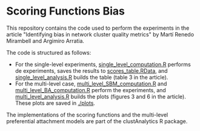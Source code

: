 # Scoring Functions Bias
This repository contains the code used to perform the experiments in the article "Identifying bias in network cluster quality metrics" by Martí Renedo Mirambell and Argimiro Arratia.

The code is structured as follows:
- For the single-level experiments, [single_level_computation.R](single_level_computation.R) performs de experiments, saves the results to [scores_table.RData](scores_table.RData), and [single_level_analysis.R](single_level_analysis.R) builds the table (table 3 in the article).
- For the multi-level case, [multi_level_SBM_computation.R](multi_level_SBM_computation.R) and [multi_level_BA_computation.R](multi_level_BA_computation.R) perform the experiments, and [multi_level_analysis.R](multi_level_analysis.R) builds the plots (figures 3 and 6 in the article). These plots are saved in [./plots](plots).

The implementations of the scoring functions and the multi-level preferential attachment models are part of the clustAnalytics R package.
